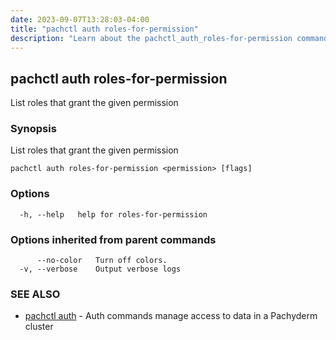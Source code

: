 ```yaml
---
date: 2023-09-07T13:28:03-04:00
title: "pachctl auth roles-for-permission"
description: "Learn about the pachctl_auth_roles-for-permission command"
---
```


## pachctl auth roles-for-permission

List roles that grant the given permission

### Synopsis

List roles that grant the given permission

```
pachctl auth roles-for-permission <permission> [flags]
```

### Options

```
  -h, --help   help for roles-for-permission
```

### Options inherited from parent commands

```
      --no-color   Turn off colors.
  -v, --verbose    Output verbose logs
```

### SEE ALSO

* [pachctl auth](../pachctl_auth)	 - Auth commands manage access to data in a Pachyderm cluster

